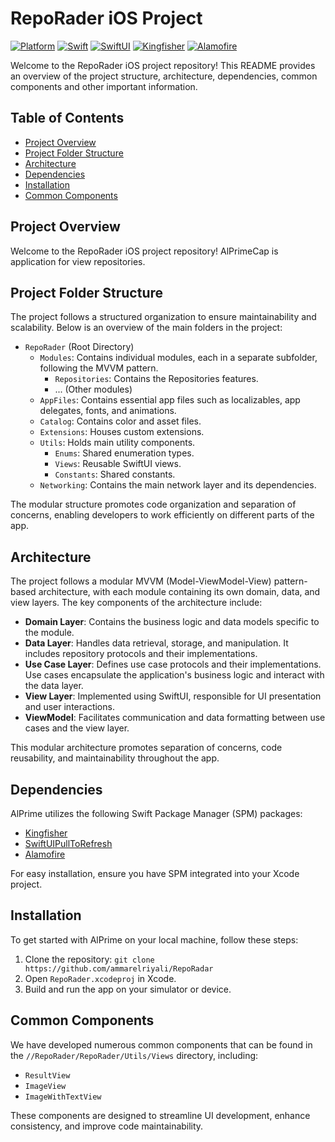 # RepoRader iOS Project

[![Platform](https://img.shields.io/badge/platform-iOS-blue)](https://developer.apple.com/ios/)
[![Swift](https://img.shields.io/badge/swift-5.9-orange.svg)](https://swift.org/)
[![SwiftUI](https://img.shields.io/badge/swiftui-3.0-brightgreen.svg)](https://developer.apple.com/documentation/swiftui)
[![Kingfisher](https://img.shields.io/badge/Kingfisher-latest-blue)](https://github.com/onevcat/Kingfisher)
[![Alamofire](https://img.shields.io/badge/Alamofire-latest-blue)](https://github.com/onevcat/Alamofire)


Welcome to the RepoRader iOS project repository! This README provides an overview of the project structure, architecture, dependencies, common components and other important information.

## Table of Contents

- [Project Overview](#project-overview)
- [Project Folder Structure](#project-folder-structure)
- [Architecture](#architecture)
- [Dependencies](#dependencies)
- [Installation](#installation)
- [Common Components](#common-components)

## Project Overview

Welcome to the RepoRader iOS project repository! AlPrimeCap is application for view repositories.
## Project Folder Structure

The project follows a structured organization to ensure maintainability and scalability. Below is an overview of the main folders in the project:

- `RepoRader` (Root Directory)
  - `Modules`: Contains individual modules, each in a separate subfolder, following the MVVM pattern.
    - `Repositories`: Contains the Repositories features.
    - ... (Other modules)
  - `AppFiles`: Contains essential app files such as localizables, app delegates, fonts, and animations.
  - `Catalog`: Contains color and asset files.
  - `Extensions`: Houses custom extensions.
  - `Utils`: Holds main utility components.
    - `Enums`: Shared enumeration types.
    - `Views`: Reusable SwiftUI views.
    - `Constants`: Shared constants.
  - `Networking`: Contains the main network layer and its dependencies.
  
The modular structure promotes code organization and separation of concerns, enabling developers to work efficiently on different parts of the app.

## Architecture

The project follows a modular MVVM (Model-ViewModel-View) pattern-based architecture, with each module containing its own domain, data, and view layers. The key components of the architecture include:

- **Domain Layer**: Contains the business logic and data models specific to the module.
- **Data Layer**: Handles data retrieval, storage, and manipulation. It includes repository protocols and their implementations.
- **Use Case Layer**: Defines use case protocols and their implementations. Use cases encapsulate the application's business logic and interact with the data layer.
- **View Layer**: Implemented using SwiftUI, responsible for UI presentation and user interactions.
- **ViewModel**: Facilitates communication and data formatting between use cases and the view layer.

This modular architecture promotes separation of concerns, code reusability, and maintainability throughout the app.


## Dependencies

AlPrime utilizes the following Swift Package Manager (SPM) packages:

- [Kingfisher](https://github.com/onevcat/Kingfisher.git)
- [SwiftUIPullToRefresh](https://github.com/globulus/swiftui-pull-to-refresh)
- [Alamofire](https://github.com/Alamofire)

For easy installation, ensure you have SPM integrated into your Xcode project.

## Installation

To get started with AlPrime on your local machine, follow these steps:

1. Clone the repository: `git clone https://github.com/ammarelriyali/RepoRadar`
2. Open `RepoRader.xcodeproj` in Xcode.
3. Build and run the app on your simulator or device.

## Common Components

We have developed numerous common components that can be found in the `//RepoRader/RepoRader/Utils/Views` directory, including:

- `ResultView`
- `ImageView`
- `ImageWithTextView`
  
These components are designed to streamline UI development, enhance consistency, and improve code maintainability.
